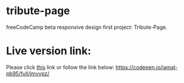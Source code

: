# tribute-page
freeCodeCamp beta responsive design first project: Tribute-Page.

# Live version link:
Please click [this](https://codepen.io/jamal-pb95/full/jmvvpz/) link or follow the link below: https://codepen.io/jamal-pb95/full/jmvvpz/
